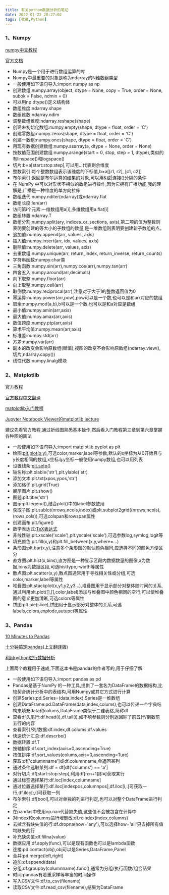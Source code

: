 ```yaml
---
title: 有关python数据分析的笔记
date: 2022-01-22 20:27:02
tags: [收藏,Python]
---
```


### 1、Numpy

[numpy中文教程](https://www.yiibai.com/numpy/)

[官方文档](https://docs.scipy.org/doc/numpy-dev/user/quickstart.html)

- Numpy是一个用于进行数组运算的库
- Numpy中最重要的对象是称为ndarray的N维数组类型
- 一般使用如下语句导入:import numpy as np
- 创建数组:numpy.array(object, dtype = None, copy = True, order = None, subok = False, ndmin = 0)
- 可以用np.dtype()定义结构体
- 数组维度:ndarray.shape
- 数组维数:ndarray.ndim
- 调整数组维度:ndarray.reshape(shape)
- 创建未初始化数组:numpy.empty(shape, dtype = float, order = 'C')
- 创建零数组:numpy.zeros(shape, dtype = float, order = 'C')
- 创建一数组:numpy.ones(shape, dtype = float, order = 'C')
- 用现有数据创建数组:numpy.asarray(a, dtype = None, order = None)
- 按数值范围创建数组:numpy.arange(start = 0, stop, step = 1, dtype),类似的有linspace()和logspace()
- 切片:b=a[start:stop:step],可以用...代表剩余维度
- 整数索引:每个整数数组表示该维度的下标值,b=a[[r1, r2], [c1, c2]]
- 布尔索引:返回是布尔运算的结果的对象,可以用&或|连接()分隔的条件
- 在 NumPy 中可以对形状不相似的数组进行操作,因为它拥有广播功能,我的理解是,广播是一种维度的单方向拉伸
- 数组迭代:numpy.nditer(ndarray)或ndarray.flat
- 数组长度:len(arr)
- 访问第i个元素:一维数组用a[i],多维数组用a.flat[i]
- 数组转置:ndarray.T
- 数组分割:numpy.split(ary, indices_or_sections, axis),第二项的值为整数则表明要创建的等大小的子数组的数量,是一维数组则表明要创建新子数组的点。
- 追加值:numpy.append(arr, values, axis)
- 插入值:numpy.insert(arr, idx, values, axis)
- 删除值:numpy.delete(arr, values, axis)
- 去重数组:numpy.unique(arr, return_index, return_inverse, return_counts)
- 字符串函数:numpy.char类
- 三角函数:numpy.sin(arr),numpy.cos(arr),numpy.tan(arr)
- 四舍五入:numpy.around(arr,decimals)
- 向下取整:numpy.floor(arr)
- 向上取整:numpy.ceil(arr)
- 取倒数:numpy.reciprocal(arr),注意对于大于1的整数返回值为0
- 幂运算:numpy.power(arr,pow),pow可以是一个数,也可以是和arr对应的数组
- 取余:numpy.mod(a,b),b可以是一个数,也可以是和a对应是数组
- 最小值:numpy.amin(arr,axis)
- 最大值:numpy.amax(arr,axis)
- 数值跨度:numpy.ptp(arr,axis)
- 算术平均值:numpy.mean(arr,axis)
- 标准差:numpy.std(arr)
- 方差:numpy.var(arr)
- 副本的改变会影响原数组(赋值),视图的改变不会影响原数组(ndarray.view(),切片,ndarray.copy())
- 线性代数:numpy.linalg模块

### 2、Matplotlib

[官方教程](https://matplotlib.org/users/pyplot_tutorial.html)

[官方教程中文翻译](https://www.jianshu.com/p/c495e663f0ed)

[matplotlib入门教程](http://blog.csdn.net/wizardforcel/article/details/54407212)

[Jupyter Notebook Viewer的matplotlib lecture](http://nbviewer.jupyter.org/github/jrjohansson/scientific-python-lectures/blob/master/Lecture-4-Matplotlib.ipynb)[ ](http://nbviewer.jupyter.org/github/jrjohansson/scientific-python-lectures/blob/master/Lecture-4-Matplotlib.ipynb)

建议先看官方教程,通过折线图熟悉基本操作,然后看入门教程第三章到第六章掌握各种图的画法

 

- 一般使用如下语句导入:import matplotlib.pyplot as plt
- 绘图:[plt.plot(x,y)](https://matplotlib.org/api/_as_gen/matplotlib.pyplot.plot.html#matplotlib.pyplot.plot),可选color,marker,label等参数,默认的x坐标为从0开始且与y长度相同的数组,x坐标与y坐标一般使用numpy数组,也可以用列表
- 设置线条:[plt.setp()](https://matplotlib.org/api/_as_gen/matplotlib.pyplot.setp.html#matplotlib.pyplot.setp)
- 轴名称:plt.xlable('str'),plt.ylable('str)
- 添加文本:plt.txt(xpos,ypos,'str')
- 添加格子:plt.grid(True)
- 展示图片:plt.show()
- 图题:plt.title('str')
- 图示:plt.legend(),结合plot()中的label参数使用
- 获取子图:plt.sublot(nrows,ncols,index)或plt.subplot2grid((nrows,ncols),(rows,cols)),可选colspan和rowspan属性
- 创建画布:plt.figure()
- 数学表达式:[TeX表达式](https://matplotlib.org/users/mathtext.html#mathtext-tutorial)
- 非线性轴:plt.xscale('scale'),plt.yscale('scale'),可选参数log,symlog,logit等
- 填充颜色:plt.fill(x,y)和plt.fill_between(x,y,where=...)
- 条形图:plt.bar(x,y),注意多个条形图的默认颜色相同,应选择不同的颜色方便区分
- 直方图:plt.hist(x,bins),直方图是一种显示区段内数据数量的图像,x为数据,bins为数据区段,可选histtype,rwidth等属性
- 散点图:plt.scatter(x,y),散点图通常用于寻找相关性或分组,可选color,marker,label等属性
- 堆叠图:plt.stackplot(x,y1,y2,y3...),堆叠图用于显示部分对整体随时间的关系,通过利用plt.plot([],[],color,label)添加与堆叠图中颜色相同的空行,可以使堆叠图的意义更加清晰,可选colors等属性
- 饼图:plt.pie(slice),饼图用于显示部分对整体的关系,可选labels,colors,explode,autupct等属性

### 3、Pandas

[10 Minutes to Pandas](http://pandas.pydata.org/pandas-docs/stable/10min.html)

[十分钟搞定pandas(上文翻译版)](https://www.cnblogs.com/chaosimple/p/4153083.html)

[利用python进行数据分析](https://book.douban.com/subject/25779298/)

上面两个教程用于速成,下面这本书是pandas的作者写的,用于仔细了解

 

- 一般使用如下语句导入:import pandas as pd
- Pandas是基于NumPy 的一种工具,提供了一套名为DataFrame的数据结构,比较契合统计分析中的表结构,可用Numpy或其它方式进行计算
- 创建Series:pd.Series=(data,index),Series是一维数组
- 创建DataFrame:pd.DataFrame(data,index,colums),也可以传递一个字典结构来填充data和colums,DataFrame类似于二维表格,简称df
- 查看df头尾行:df.head(i),df.tail(i),如不填参数则分别返回除了前五行/倒数前五行的内容
- 查看索引/列/数据:df.index,df.colums,df.values
- 快速统计汇总:df.descrbe()
- 数据转置:df.T
- 按轴排序:df.sort_index(axis=0,ascending=True)
- 按值排序:df.sort_values(colums,axis=0,ascending=Ture)
- 获取:df['columnname']或df.columnname,会返回某列
- 通过条件选取某列:df = df[df('columns') == 'a']
- 对行切片:df[start:stop:step],利用df[n:n+1]即可获取某行
- 通过标签选择某行:df.loc[index,columname]
- 通过位置选择某行:df.iloc[indexpos,columnpos],df.iloc[i,:]可获取一行,df.iloc[:,i]可获取一列
- 布尔索引:df[bool],可以对单独的列进行判定,也可以对整个DataFrame进行判定
- 在pandas中使用np.nan代替缺失值,这些值不会被包含在计算中
- 对index和columns进行增删改:df.reindex(index,columns)
- 去掉含有缺失值的行:df.dropna(how='any'),可以选择how='all'只去掉所有值均缺失的行
- 补充缺失值:df.fillna(value)
- 数据应用:df.apply(func),可以是现有函数也可以是lambda函数
- 连接:pd.contact(obj),obj可以是Series,DataFrame,Panel
- 合并:pd.merge(left,right)
- 追加:df.append(data)
- 分组:df.groupby(columnname).func(),通常为分组/执行函数/组合结果
- 时间:pandas有着重采样等丰富的时间操作
- 写入CSV文件:df.to_csv(filename)
- 读取CSV文件:df.read_csv(filename),结果为DataFrame
